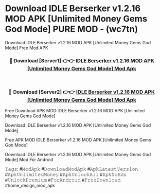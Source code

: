 # Download IDLE Berserker v1.2.16 MOD APK [Unlimited Money Gems God Mode] PURE MOD - (wc7tn)
Download IDLE Berserker v1.2.16 MOD APK [Unlimited Money Gems God Mode] Free Mod APK

<div align="center">
<h3>🔴 Download [Server1] 👉👉 <a href="https://apk-comot.site?title=IDLE_Berserker_v1.2.16_MOD_APK_[Unlimited_Money_Gems_God_Mode]">IDLE Berserker v1.2.16 MOD APK [Unlimited Money Gems God Mode] Mod Apk</a></h3><br>

<h3>🔴 Download [Server2] 👉👉 <a href="https://apk-comot.site?title=IDLE_Berserker_v1.2.16_MOD_APK_[Unlimited_Money_Gems_God_Mode]">IDLE Berserker v1.2.16 MOD APK [Unlimited Money Gems God Mode] Mod Apk</a></h3>
</div>


Free Download APK MOD IDLE Berserker v1.2.16 MOD APK [Unlimited Money Gems God Mode]

Download IDLE Berserker v1.2.16 MOD APK [Unlimited Money Gems God Mode] 

Free APK MOD IDLE Berserker v1.2.16 MOD APK [Unlimited Money Gems God Mode] 

Download IDLE Berserker v1.2.16 MOD APK [Unlimited Money Gems God Mode] Mod For Android

𝚃𝚊𝚐𝚜: #𝙼𝚘𝚍𝙰𝚙𝚔 #𝙳𝚘𝚠𝚗𝚕𝚘𝚊𝚍𝙼𝚘𝚍𝙰𝚙𝚔 #𝙰𝚙𝚔𝙻𝚊𝚝𝚎𝚜𝚝𝚅𝚎𝚛𝚜𝚒𝚘𝚗 #𝙰𝚙𝚔𝚄𝚗𝚕𝚒𝚖𝚒𝚝𝚎𝚍𝙼𝚘𝚗𝚎𝚢 #𝙰𝚙𝚔𝚄𝚗𝚕𝚘𝚌𝚔𝙰𝚕𝚕 #𝙰𝚙𝚔𝙽𝚘𝙰𝚍𝚜 #𝚄𝚗𝚕𝚘𝚌𝚔𝙿𝚛𝚎𝚖𝚒𝚞𝚖 #𝙵𝚘𝚛𝙰𝚗𝚍𝚛𝚘𝚒𝚍 #𝙵𝚛𝚎𝚎𝙳𝚘𝚠𝚗𝚕𝚘𝚊𝚍 #home_design_mod_apk